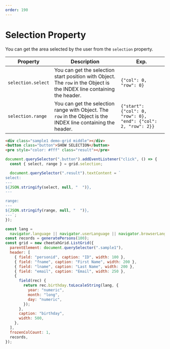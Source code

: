 ```yaml
---
order: 190
---
```


# Selection Property

You can get the area selected by the user from the `selection` property.

| Property           | Description                                                                                                            | Exp.                                                           |
| ------------------ | ---------------------------------------------------------------------------------------------------------------------- | -------------------------------------------------------------- |
| `selection.select` | You can get the selection start position with Object. The `row` in the Object is the INDEX line containing the header. | `{"col": 0, "row": 0}`                                         |
| `selection.range`  | You can get the selection range with Object. The `row` in the Object is the INDEX line containing the header.          | `{"start": {"col": 0, "row": 0}, "end": {"col": 2, "row": 2}}` |

<code-preview>

```html
<div class="sample1 demo-grid middle"></div>
<button class="button">SHOW SELECTION</button>
<pre style="color: #fff" class="result"></pre>
```

```js
document.querySelector(".button").addEventListener("click", () => {
  const { select, range } = grid.selection;

  document.querySelector(".result").textContent = `
select:
---
${JSON.stringify(select, null, "  ")},
---

range:
---
${JSON.stringify(range, null, "  ")},
---`;
});

const lang =
  navigator.language || navigator.userLanguage || navigator.browserLanguage;
const records = generatePersons(100);
const grid = new cheetahGrid.ListGrid({
  parentElement: document.querySelector(".sample1"),
  header: [
    { field: "personid", caption: "ID", width: 100 },
    { field: "fname", caption: "First Name", width: 200 },
    { field: "lname", caption: "Last Name", width: 200 },
    { field: "email", caption: "Email", width: 250 },
    {
      field(rec) {
        return rec.birthday.toLocaleString(lang, {
          year: "numeric",
          month: "long",
          day: "numeric",
        });
      },
      caption: "birthday",
      width: 500,
    },
  ],
  frozenColCount: 1,
  records,
});
```

</code-preview>
